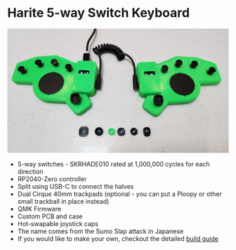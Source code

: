 # Harite 5-way Switch Keyboard

![Harite](images/harite.jpg)

- 5-way switches - SKRHADE010 rated at 1,000,000 cycles for each direction
- RP2040-Zero controller
- Split using USB-C to connect the halves
- Dual Cirque 40mm trackpads (optional - you can put a Ploopy or other small trackball in place instead)
- QMK Firmware
- Custom PCB and case
- Hot-swapable joystick caps
- The name comes from the Sumo Slap attack in Japanese
- If you would like to make your own, checkout the detailed [build guide](build.md)

